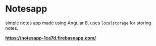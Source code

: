 # Notesapp

simple notes app made using Angular 8, uses ```localstorage``` for storing notes.

**<https://notesapp-1ca7d.firebaseapp.com/>**

